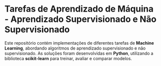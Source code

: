 # Tarefas de Aprendizado de Máquina - Aprendizado Supervisionado e Não Supervisionado
Este repositório contém implementações de diferentes tarefas de **Machine Learning**, abordando algoritmos de aprendizado supervisionado e não supervisionado.  As soluções foram desenvolvidas em **Python**, utilizando a biblioteca **scikit-learn** para treinar, avaliar e comparar modelos.

